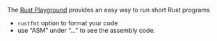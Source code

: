 The [Rust Playground](https://play.rust-lang.org/) provides an easy way to run short Rust programs

- `rustfmt` option to format your code
- use “ASM” under “…” to see the assembly code.